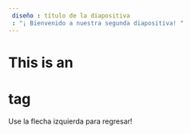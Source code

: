 ```yaml
---
 diseño : título de la diapositiva
 : "¡ Bienvenido a nuestra segunda diapositiva! "
---
```

# This is an <h1> tag
Use la flecha izquierda para regresar!
